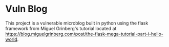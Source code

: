 # Vuln Blog
This project is a vulnerable microblog built in python using the flask framework from Miguel Grinberg's tutorial located at https://blog.miguelgrinberg.com/post/the-flask-mega-tutorial-part-i-hello-world.